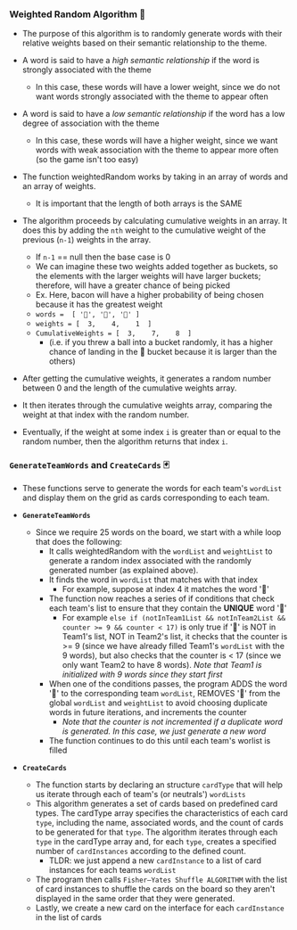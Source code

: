 ### Weighted Random Algorithm 🎲

* The purpose of this algorithm is to randomly generate words with their relative weights based on their semantic relationship to the theme.
* A word is said to have a *high semantic relationship* if the word is strongly associated with the theme
  * In this case, these words will have a lower weight, since we do not want words strongly associated with the theme to appear often
* A word is said to have a *low semantic relationship* if the word has a low degree of association with the theme
  * In this case, these words will have a higher weight, since we want words with weak association with the theme to appear more often (so the game isn't too easy)


* The function weightedRandom works by taking in an array of words and an array of weights.
  * It is important that the length of both arrays is the SAME
* The algorithm proceeds by calculating cumulative weights in an array. It does this by adding the `nth` weight to the cumulative weight of the previous (`n-1`) weights in the array.
  * If `n-1` == null then the base case is 0
  * We can imagine these two weights added together as buckets, so the elements with the larger weights will have larger buckets; therefore, will have a greater chance of being picked
  * Ex. Here, bacon will have a higher probability of being chosen because it has the greatest weight
  * `words =  [ '🍞', '🥓', '🥞' ]`
  * `weights = [  3,    4,    1  ]`
  * `CumulativeWeights = [  3,    7,    8  ]`
      * (i.e. if you threw a ball into a bucket randomly, it has a higher chance of landing in the 🥓 bucket because it is larger than the others)
* After getting the cumulative weights, it generates a random number between 0 and the length of the cumulative weights array.
* It then iterates through the cumulative weights array, comparing the weight at that index with the random number.
* Eventually, if the weight at some index `i` is greater than or equal to the random number, then the algorithm returns that index `i`.

### `GenerateTeamWords` and `CreateCards` 🃏

* These functions serve to generate the words for each team's `wordList` and display them on the grid as cards corresponding to each team.

* **`GenerateTeamWords`**
  * Since we require 25 words on the board, we start with a while loop that does the following:
    * It calls weightedRandom with the `wordList` and `weightList` to generate a random index associated with the randomly generated number (as explained above).
    * It finds the word in `wordList` that matches with that index
      * For example, suppose at index 4 it matches the word '🧬'
    * The function now reaches a series of if conditions that check each team's list to ensure that they contain the **UNIQUE** word '🧬'
      * For example `else if (notInTeam1List && notInTeam2List && counter >= 9 && counter < 17)` 
        is only true if '🧬' is NOT in Team1's list, NOT in Team2's list, it checks that the counter is >= 9 (since we have already filled Team1's `wordList` with the 9 words), but also checks that the counter is < 17 (since we only want Team2 to have 8 words). *Note that Team1 is initialized with 9 words since they start first*
    * When one of the conditions passes, the program ADDS the word '🧬' to the corresponding team `wordList`, REMOVES '🧬' from the global `wordList` and `weightList` to avoid choosing duplicate words in future iterations, and increments the counter
      * *Note that the counter is not incremented if a duplicate word is generated. In this case, we just generate a new word*
    * The function continues to do this until each team's worlist is filled

* **`CreateCards`**
  * The function starts by declaring an structure `cardType` that will help us iterate through each of team's (or neutrals') `wordLists`
  * This algorithm generates a set of cards based on predefined card types. The cardType array specifies the characteristics of each card `type`, including the name, associated words, and the count of cards to be generated for that `type`. The algorithm iterates through each `type` in the cardType array and, for each `type`, creates a specified number of `cardInstances` according to the defined count.
    * TLDR: we just append a new `cardInstance` to a list of card instances for each teams `wordList`
  * The program then calls `Fisher–Yates Shuffle ALGORITHM` with the list of card instances to shuffle the cards on the board so they aren't displayed in the same order that they were generated.
  * Lastly, we create a new card on the interface for each `cardInstance` in the list of cards


  

      

